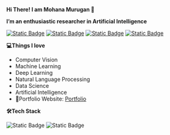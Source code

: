 **Hi There! I am Mohana Murugan 👋**

**I’m an enthusiastic researcher in Artificial Intelligence**

 [![Static Badge](https://img.shields.io/badge/mohanamurukan%40gmail.com-red?logo=gmail&logoColor=white)](mailto:mohanamurukan@gmail.com) [![Static Badge](https://img.shields.io/badge/Mohana%20Murugan-blue?logo=google%20scholar&logoColor=white)](https://scholar.google.com/citations?user=DTGvo_sAAAAJ&hl=en&authuser=1) [![Static Badge](https://img.shields.io/badge/Mohana%20Murugan-%20green?logo=ResearchGate&logoColor=white)](https://www.researchgate.net/profile/Mohana-Murugan) [![Static Badge](https://img.shields.io/badge/Mohana%20Murugan-blue?logo=linkedin&logoColor=white)](https://www.linkedin.com/in/mohana-m-84a435231?utm_source=share&utm_campaign=share_via&utm_content=profile&utm_medium=android_app)
 
**💻Things I love** 
   - Computer Vision 
   - Machine Learning
   - Deep Learning
   - Natural Language Processing
   - Data Science
   - Artificial Intelligence
- 🎯Portfolio Website: [Portfolio]()

**🛠️Tech Stack**
  
 ![Static Badge](https://img.shields.io/badge/Python-black?logo=python) ![Static Badge](https://img.shields.io/badge/scikit-learn-black?logo=scikit-learn)

<!---
Mohana-AI/Mohana-AI is a ✨ special ✨ repository because its `README.md` (this file) appears on your GitHub profile.
You can click the Preview link to take a look at your changes.
--->
